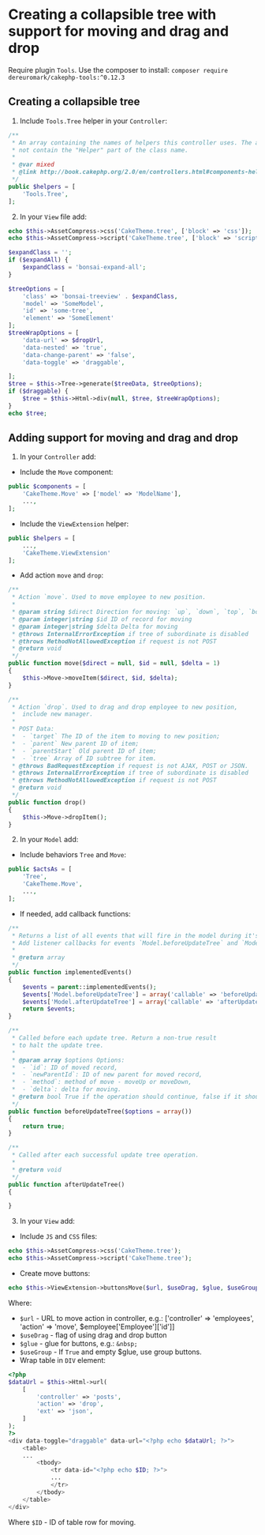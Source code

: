 # Creating a collapsible tree with support for moving and drag and drop

Require plugin `Tools`. Use the composer to install:
`composer require dereuromark/cakephp-tools:^0.12.3`

## Creating a collapsible tree

1. Include `Tools.Tree` helper in your `Controller`:
```php
/**
 * An array containing the names of helpers this controller uses. The array elements should
 * not contain the "Helper" part of the class name.
 *
 * @var mixed
 * @link http://book.cakephp.org/2.0/en/controllers.html#components-helpers-and-uses
 */
public $helpers = [
    'Tools.Tree',
];
```
2. In your `View` file add:
```php
echo $this->AssetCompress->css('CakeTheme.tree', ['block' => 'css']);
echo $this->AssetCompress->script('CakeTheme.tree', ['block' => 'script']);

$expandClass = '';
if ($expandAll) {
    $expandClass = 'bonsai-expand-all';
}

$treeOptions = [
    'class' => 'bonsai-treeview' . $expandClass,
    'model' => 'SomeModel',
    'id' => 'some-tree',
    'element' => 'SomeElement'
];
$treeWrapOptions = [
    'data-url' => $dropUrl,
    'data-nested' => 'true',
    'data-change-parent' => 'false',
    'data-toggle' => 'draggable',

];
$tree = $this->Tree->generate($treeData, $treeOptions);
if ($draggable) {
    $tree = $this->Html->div(null, $tree, $treeWrapOptions);
}
echo $tree;
```

## Adding support for moving and drag and drop

1. In your `Controller` add: 
- Include the `Move` component:
```php
public $components = [
    'CakeTheme.Move' => ['model' => 'ModelName'],
    ...,
];
```
- Include the `ViewExtension` helper:
```php
public $helpers = [
    ...,
    'CakeTheme.ViewExtension'
];
```
- Add action `move` and `drop`:
```php
/**
 * Action `move`. Used to move employee to new position.
 * 
 * @param string $direct Direction for moving: `up`, `down`, `top`, `bottom`
 * @param integer|string $id ID of record for moving
 * @param integer|string $delta Delta for moving
 * @throws InternalErrorException if tree of subordinate is disabled
 * @throws MethodNotAllowedException if request is not POST
 * @return void
 */
public function move($direct = null, $id = null, $delta = 1)
{
    $this->Move->moveItem($direct, $id, $delta);
}

/**
 * Action `drop`. Used to drag and drop employee to new position, 
 *  include new manager.
 *
 * POST Data:
 *  - `target` The ID of the item to moving to new position;
 *  - `parent` New parent ID of item;
 *  - `parentStart` Old parent ID of item;
 *  - `tree` Array of ID subtree for item. 
 * @throws BadRequestException if request is not AJAX, POST or JSON.
 * @throws InternalErrorException if tree of subordinate is disabled
 * @throws MethodNotAllowedException if request is not POST
 * @return void
 */
public function drop()
{
    $this->Move->dropItem();
}
```
2. In your `Model` add:
- Include behaviors `Tree` and `Move`:
```php
public $actsAs = [
    'Tree',
    'CakeTheme.Move',
    ...,
];
```
- If needed, add callback functions:
```php
/**
 * Returns a list of all events that will fire in the model during it's lifecycle.
 * Add listener callbacks for events `Model.beforeUpdateTree` and `Model.afterUpdateTree`.
 *
 * @return array
 */
public function implementedEvents() 
{
    $events = parent::implementedEvents();
    $events['Model.beforeUpdateTree'] = array('callable' => 'beforeUpdateTree', 'passParams' => true);
    $events['Model.afterUpdateTree'] = array('callable' => 'afterUpdateTree');
    return $events;
}

/**
 * Called before each update tree. Return a non-true result
 * to halt the update tree.
 *
 * @param array $options Options:
 *  - `id`: ID of moved record,
 *  - `newParentId`: ID of new parent for moved record,
 *  - `method`: method of move - moveUp or moveDown,
 *  - `delta`: delta for moving.
 * @return bool True if the operation should continue, false if it should abort
 */
public function beforeUpdateTree($options = array())
{
    return true;
}

/**
 * Called after each successful update tree operation.
 *  
 * @return void 
 */ 
public function afterUpdateTree()
{

}
```
3. In your `View` add:
- Include `JS` and `CSS` files:
```php
echo $this->AssetCompress->css('CakeTheme.tree');
echo $this->AssetCompress->script('CakeTheme.tree');
```
- Create move buttons:
```php
echo $this->ViewExtension->buttonsMove($url, $useDrag, $glue, $useGroup);
```
Where:
- `$url` - URL to move action in controller, e.g.: 
  ['controller' => 'employees', 'action' => 'move', $employee['Employee']['id']]
- `$useDrag` - flag of using drag and drop button
- `$glue` - glue for buttons, e.g.: `&nbsp;`
- `$useGroup` - If `True` and empty $glue, use group buttons.
- Wrap table in `DIV` element:
```php
<?php
$dataUrl = $this->Html->url(
    [
        'controller' => 'posts',
        'action' => 'drop',
        'ext' => 'json',
    ]
);
?>
<div data-toggle="draggable" data-url="<?php echo $dataUrl; ?>">
    <table>
    ...
        <tbody>
            <tr data-id="<?php echo $ID; ?>">
            ...
            </tr>
        </tbody>
    </table>
</div>
```
Where `$ID` - ID of table row for moving. 
